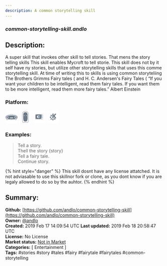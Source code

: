 ```yaml
---
description: A common storytelling skill
---
```


### _common-storytelling-skill.andlo_  
## Description:  
A super skill that invokes other skill to tell stories. That mens the story telling skills
This skill enables Mycroft to tell storie. This skill does not by it self have ny stories, but utilize other
storytelling skills that uses this comme storytelling skill.
At time of writing this to skills is using common storyteliing
The Brothers Grimms Fairy tales (
and
H. C. Andersen's Fairy Tales (
“If you want your children to be intelligent, read them fairy tales. If you want them to be more
intelligent, read them more fairy tales.”
Albert Einstein  
  
### Platform:  
 ![Mark I](../.gitbook/assets/mark-1-icon.png)  ![Mark II](../.gitbook/assets/mark-2-icon.png)  ![Picroft](../.gitbook/assets/picroft-icon.png)  ![plasmoid](../.gitbook/assets/kde.png)   
### Examples:  
> Tell a story.  
> Thell the story {story}  
> Tell a fairy tale.  
> Continue story.  
  
{% hint style="danger" %}
This skill dosnt have any license attatched. It is not adviasable to use this skillnor fork or clone, as you dont know if you are legaly allowed to do so by the auhtor.
{% endhint %}
  
## Summary:  
**Github:** [https://github.com/andlo/common-storytelling-skill](https://github.com/andlo/common-storytelling-skill)  
**Owner:** [@andlo](https://github.com/andlo)  
**Created:** 2019 Feb 17 14:09:54 UTC  **Last updated:** 2019 Feb 18 20:58:47 UTC  
**License:** No License  
**Market status:** [Not in Market](https://market.mycroft.ai/skill/)  
**Categories:** [ Entertainment ]   
**Tags:** \#stories \#story \#tales \#fairy \#fairytale \#fairytales \#common-storytelling   
